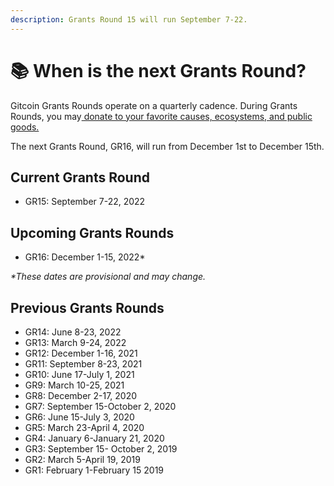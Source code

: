 ```yaml
---
description: Grants Round 15 will run September 7-22.
---
```


# 📚 When is the next Grants Round?

Gitcoin Grants Rounds operate on a quarterly cadence. During Grants Rounds, you may[ donate to your favorite causes, ecosystems, and public goods.](https://gitcoin.co/grants/explorer/)

The next Grants Round, GR16, will run from December 1st to December 15th.&#x20;

## Current Grants Round

* GR15: September 7-22, 2022

## Upcoming Grants Rounds

* GR16: December 1-15, 2022\*

_\*These dates are provisional and may change._

## Previous Grants Rounds

* GR14: June 8-23, 2022
* GR13: March 9-24, 2022
* GR12: December 1-16, 2021
* GR11: September 8-23, 2021
* GR10: June 17-July 1, 2021
* GR9: March 10-25, 2021
* GR8: December 2-17, 2020
* GR7: September 15-October 2, 2020
* GR6: June 15-July 3, 2020
* GR5: March 23-April 4, 2020
* GR4: January 6-January 21, 2020
* GR3: September 15- October 2, 2019
* GR2: March 5-April 19, 2019
* GR1: February 1-February 15 2019
